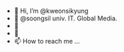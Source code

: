 - 👋 Hi, I’m @kweonsikyung
- 👀 @soongsil univ. IT. Global Media.
- 🌱 
- 💞️ 
- 📫 How to reach me ...

<!---
kweonsikyung/kweonsikyung is a ✨ special ✨ repository because its `README.md` (this file) appears on your GitHub profile.
You can click the Preview link to take a look at your changes.
--->
